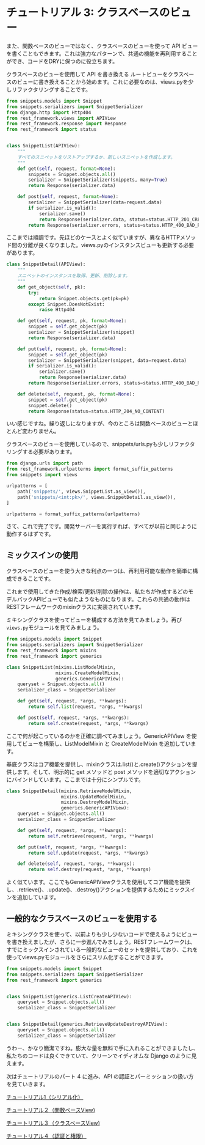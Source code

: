 # チュートリアル 3: クラスベースのビュー

また、関数ベースのビューではなく、クラスベースのビューを使って API ビューを書くこともできます。これは強力なパターンで、共通の機能を再利用することができ、コードをDRYに保つのに役立ちます。

クラスベースのビューを使用して API を書き換える
ルートビューをクラスベースのビューに書き換えることから始めます。これに必要なのは、views.pyを少しリファクタリングすることです。

```python
from snippets.models import Snippet
from snippets.serializers import SnippetSerializer
from django.http import Http404
from rest_framework.views import APIView
from rest_framework.response import Response
from rest_framework import status


class SnippetList(APIView):
    """
    すべてのスニペットをリストアップするか、新しいスニペットを作成します。
    """
    def get(self, request, format=None):
        snippets = Snippet.objects.all()
        serializer = SnippetSerializer(snippets, many=True)
        return Response(serializer.data)

    def post(self, request, format=None):
        serializer = SnippetSerializer(data=request.data)
        if serializer.is_valid():
            serializer.save()
            return Response(serializer.data, status=status.HTTP_201_CREATED)
        return Response(serializer.errors, status=status.HTTP_400_BAD_REQUEST)
```

ここまでは順調です。先ほどのケースとよく似ていますが、異なるHTTPメソッド間の分離が良くなりました。views.pyのインスタンスビューも更新する必要があります。

```python
class SnippetDetail(APIView):
    """
    スニペットのインスタンスを取得、更新、削除します。
    """
    def get_object(self, pk):
        try:
            return Snippet.objects.get(pk=pk)
        except Snippet.DoesNotExist:
            raise Http404

    def get(self, request, pk, format=None):
        snippet = self.get_object(pk)
        serializer = SnippetSerializer(snippet)
        return Response(serializer.data)

    def put(self, request, pk, format=None):
        snippet = self.get_object(pk)
        serializer = SnippetSerializer(snippet, data=request.data)
        if serializer.is_valid():
            serializer.save()
            return Response(serializer.data)
        return Response(serializer.errors, status=status.HTTP_400_BAD_REQUEST)

    def delete(self, request, pk, format=None):
        snippet = self.get_object(pk)
        snippet.delete()
        return Response(status=status.HTTP_204_NO_CONTENT)
```

いい感じですね。繰り返しになりますが、今のところは関数ベースのビューとほとんど変わりません。

クラスベースのビューを使用しているので、snippets/urls.pyも少しリファクタリングする必要があります。

```python
from django.urls import path
from rest_framework.urlpatterns import format_suffix_patterns
from snippets import views

urlpatterns = [
    path('snippets/', views.SnippetList.as_view()),
    path('snippets/<int:pk>/', views.SnippetDetail.as_view()),
]

urlpatterns = format_suffix_patterns(urlpatterns)
```

さて、これで完了です。開発サーバーを実行すれば、すべてが以前と同じように動作するはずです。

## ミックスインの使用

クラスベースのビューを使う大きな利点の一つは、再利用可能な動作を簡単に構成できることです。

これまで使用してきた作成/検索/更新/削除の操作は、私たちが作成するどのモデルバックAPIビューでも似たようなものになります。これらの共通の動作はRESTフレームワークのmixinクラスに実装されています。

ミキシングクラスを使ってビューを構成する方法を見てみましょう。再び```views.py```モジュールを見てみましょう。

```python
from snippets.models import Snippet
from snippets.serializers import SnippetSerializer
from rest_framework import mixins
from rest_framework import generics

class SnippetList(mixins.ListModelMixin,
                  mixins.CreateModelMixin,
                  generics.GenericAPIView):
    queryset = Snippet.objects.all()
    serializer_class = SnippetSerializer

    def get(self, request, *args, **kwargs):
        return self.list(request, *args, **kwargs)

    def post(self, request, *args, **kwargs):
        return self.create(request, *args, **kwargs)
```
ここで何が起こっているのかを正確に調べてみましょう。GenericAPIView を使用してビューを構築し、ListModelMixin と CreateModelMixin を追加しています。

基底クラスはコア機能を提供し、mixinクラスは.list()と.create()アクションを提供します。そして、明示的に get メソッドと post メソッドを適切なアクションにバインドしています。ここまでは十分にシンプルです。

```python
class SnippetDetail(mixins.RetrieveModelMixin,
                    mixins.UpdateModelMixin,
                    mixins.DestroyModelMixin,
                    generics.GenericAPIView):
    queryset = Snippet.objects.all()
    serializer_class = SnippetSerializer

    def get(self, request, *args, **kwargs):
        return self.retrieve(request, *args, **kwargs)

    def put(self, request, *args, **kwargs):
        return self.update(request, *args, **kwargs)

    def delete(self, request, *args, **kwargs):
        return self.destroy(request, *args, **kwargs)
```

よく似ています。ここでもGenericAPIViewクラスを使用してコア機能を提供し、.retrieve()、.update()、.destroy()アクションを提供するためにミックスインを追加しています。

## 一般的なクラスベースのビューを使用する

ミキシングクラスを使って、以前よりも少し少ないコードで使えるようにビューを書き換えましたが、さらに一歩進んでみましょう。RESTフレームワークは、すでにミックスインされている一般的なビューのセットを提供しており、これを使ってviews.pyモジュールをさらにスリム化することができます。

```python
from snippets.models import Snippet
from snippets.serializers import SnippetSerializer
from rest_framework import generics


class SnippetList(generics.ListCreateAPIView):
    queryset = Snippet.objects.all()
    serializer_class = SnippetSerializer


class SnippetDetail(generics.RetrieveUpdateDestroyAPIView):
    queryset = Snippet.objects.all()
    serializer_class = SnippetSerializer
```

うわー、かなり簡潔ですね。膨大な量を無料で手に入れることができましたし、私たちのコードは良くできていて、クリーンでイディオムな Django のように見えます。

次はチュートリアルのパート 4 に進み、API の認証とパーミッションの扱い方を見ていきます。

[チュートリアル1（シリアル化）](https://github.com/Watson-Sei/djangorestframework-jp-tutorial)

[チュートリアル２（関数ベースView)](https://github.com/Watson-Sei/djangorestframework-jp-tutorial/blob/master/README2.md)

[チュートリアル３（クラスベースView)](https://github.com/Watson-Sei/djangorestframework-jp-tutorial/blob/master/README3.md)

[チュートリアル４（認証と権限）](https://github.com/Watson-Sei/djangorestframework-jp-tutorial/blob/master/README4.md)